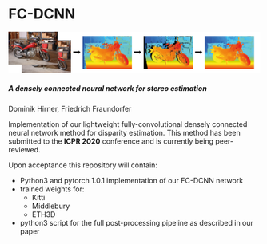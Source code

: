 # FC-DCNN 
![Teaser image](./docs/Header.png)
##### A densely connected neural network for stereo estimation
Dominik Hirner, Friedrich Fraundorfer

Implementation of our lightweight fully-convolutional densely connected neural network method for disparity estimation.
This method has been submitted to the **ICPR 2020** conference and is currently being peer-reviewed.

Upon acceptance this repository will contain:

* Python3 and pytorch 1.0.1 implementation of our FC-DCNN network
* trained weights for:
  * Kitti
  * Middlebury
  * ETH3D 
* python3 script for the full post-processing pipeline as described in our paper

